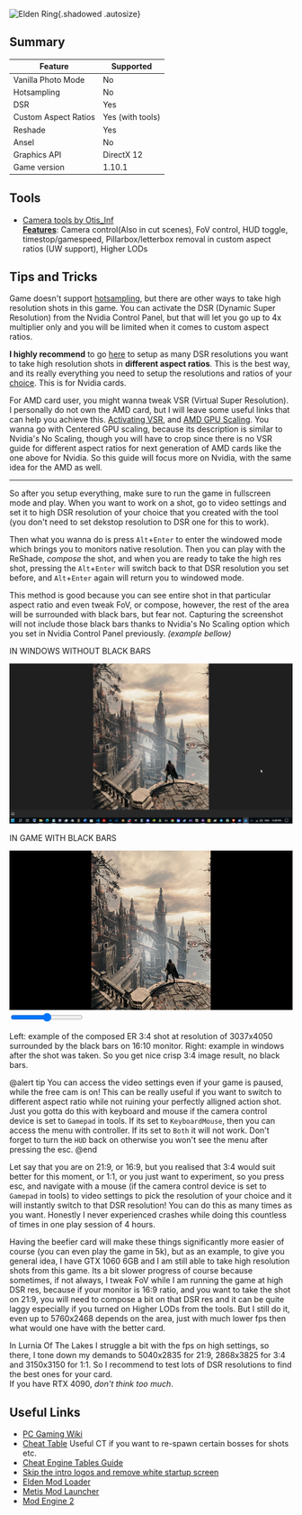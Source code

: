 ![Elden Ring](Images\eldenring_header.png "Shot by StephenCalic"){.shadowed .autosize}

## Summary

Feature | Supported
--|--
Vanilla Photo Mode | No
Hotsampling | No
DSR | Yes
Custom Aspect Ratios | Yes (with tools)
Reshade | Yes
Ansel | No
Graphics API | DirectX 12
Game version | 1.10.1
 
## Tools

* [Camera tools by Otis_Inf](https://patreon.com/Otis_Inf)  
**[Features](https://opm.fransbouma.com/Cameras/eldenring.htm)**: Camera control(Also in cut scenes), FoV control, HUD toggle, timestop/gamespeed, Pillarbox/letterbox removal in custom aspect ratios (UW support), Higher LODs


## Tips and Tricks

Game doesn't support [hotsampling](../basics.htm#hotsampling), but there are other ways to take high resolution shots in this game. 
You can activate the DSR (Dynamic Super Resolution) from the Nvidia Control Panel, but that will let you go up to 4x multiplier only and you will be limited when it comes to custom aspect ratios.

**I highly recommend** to go [here](../GeneralGuides/custom_dsr_resolutions.htm) to setup as many DSR resolutions you want to take high resolution shots in **different aspect ratios**. This is the best way, and its really everything you need to setup the resolutions and ratios of your [choice](https://i.imgur.com/gfPhRCN.png). This is for Nvidia cards.

For AMD card user, you might wanna tweak VSR (Virtual Super Resolution). I personally do not own the AMD card, but I will leave some useful links that can help you achieve this. [Activating VSR](https://www.amd.com/en/support/kb/faq/dh-010), and [AMD GPU Scaling](https://www.amd.com/en/support/kb/faq/dh2-019). You wanna go with Centered GPU scaling, because its description is similar to Nvidia's No Scaling, though you will have to crop since there is no VSR guide for different aspect ratios for next generation of AMD cards like the one above for Nvidia. So this guide will focus more on Nvidia, with the same idea for the AMD as well.

___
So after you setup everything, make sure to run the game in fullscreen mode and play. When you want to work on a shot, go to video settings and set it to high DSR resolution of your choice that you created with the tool (you don't need to set dekstop resolution to DSR one for this to work). 

Then what you wanna do is press `Alt`+`Enter` to enter the windowed mode which brings you to monitors native resolution. Then you can play with the ReShade, *compose* the shot, and when you are ready to take the high res shot, pressing the `Alt`+`Enter` will switch back to that DSR resolution you set before, and `Alt`+`Enter` again will return you to windowed mode. 

This method is good because you can see entire shot in that particular aspect ratio and even tweak FoV, or compose, however, the rest of the area will be surrounded with black bars, but fear not. Capturing the screenshot will not include those black bars thanks to Nvidia's No Scaling option which you set in Nvidia Control Panel previously. *(example bellow)*


<div class="slider container" style="aspect-ratio: 16/9">
  <div class="slider__img slider__img-after">
    <p>IN WINDOWS WITHOUT BLACK BARS</p>
    <img src="../Images/EldenRingGuide/EldenRingWindowsPhotoView.jpg" />
  </div>
  <div class="slider__img slider__img-before">
    <p>IN GAME WITH BLACK BARS</p>
    <img src="../Images/EldenRingGuide/EldenRingBlackBars.jpg" />
  </div>
  <input type="range" min="0" max="100" value="50" step="0.01" 
    id="slider" class="slider__input" 
    autocomplete="off" onwheel="this.blur()" 
  />
</div>
<div class="figure"><p>Left: example of the composed ER 3:4 shot at resolution of 3037x4050 surrounded by the black bars on 16:10 monitor. Right: example in windows after the shot was taken. So you get nice crisp 3:4 image result, no black bars.</p></div>

@alert tip
You can access the video settings even if your game is paused, while the free cam is on! 
This can be really useful if you want to switch to different aspect ratio while not ruining your perfectly alligned action shot. Just you gotta do this with keyboard and mouse if the camera control device is set to `Gamepad` in tools. If its set to `KeyboardMouse`, then you can access the menu with controller. If its set to `Both` it will not work. Don't forget to turn the `HUD` back on otherwise you won't see the menu after pressing the esc.
@end

Let say that you are on 21:9, or 16:9, but you realised that 3:4 would suit better for this moment, or 1:1, or you just want to experiment, so you press esc, and navigate with a mouse (if the camera control device is set to `Gamepad` in tools) to video settings to pick the resolution of your choice and it will instantly switch to that DSR resolution! You can do this as many times as you want. Honestly I never experienced crashes while doing this countless of times in one play session of 4 hours.

Having the beefier card will make these things significantly more easier of course (you can even play the game in 5k), but as an example, to give you general idea, I have GTX 1060 6GB and I am still able to take high resolution shots from this game. Its a bit slower progress of course because sometimes, if not always, I tweak FoV while I am running the game at high DSR res, because if your monitor is 16:9 ratio, and you want to take the shot on 21:9, you will need to compose a bit on that DSR res and it can be quite laggy especially if you turned on Higher LODs from the tools. But I still do it, even up to 5760x2468 depends on the area, just with much lower fps then what would one have with the better card. 

In Lurnia Of The Lakes I struggle a bit with the fps on high settings, so there, I tone down my demands to 5040x2835 for 21:9, 2868x3825 for 3:4 and 3150x3150 for 1:1. So I recommend to test lots of DSR resolutions to find the best ones for your card.  
If you have RTX 4090, *don't think too much*.

## Useful Links

* [PC Gaming Wiki](https://www.pcgamingwiki.com/wiki/Elden_Ring)
* [Cheat Table](https://www.nexusmods.com/eldenring/mods/48?tab=files) Useful CT if you want to re-spawn certain bosses for shots etc.
* [Cheat Engine Tables Guide](../GeneralGuides/cheat_engine_tables.htm)
* [Skip the intro logos and remove white startup screen](https://www.nexusmods.com/eldenring/mods/421)
* [Elden Mod Loader](https://www.nexusmods.com/eldenring/mods/117) 
* [Metis Mod Launcher](https://www.nexusmods.com/eldenring/mods/117) 
* [Mod Engine 2](https://github.com/soulsmods/ModEngine2/releases)